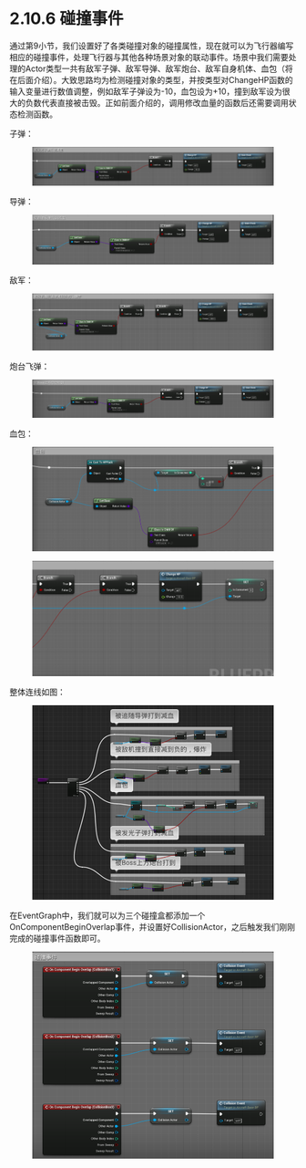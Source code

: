 # 2.10.6 碰撞事件

通过第9小节，我们设置好了各类碰撞对象的碰撞属性，现在就可以为飞行器编写相应的碰撞事件，处理飞行器与其他各种场景对象的联动事件。场景中我们需要处理的Actor类型一共有敌军子弹、敌军导弹、敌军炮台、敌军自身机体、血包（将在后面介绍）。大致思路均为检测碰撞对象的类型，并按类型对ChangeHP函数的输入变量进行数值调整，例如敌军子弹设为-10，血包设为+10，撞到敌军设为很大的负数代表直接被击毁。正如前面介绍的，调用修改血量的函数后还需要调用状态检测函数。

子弹：

<figure><img src="../../../.gitbook/assets/image (16).png" alt=""><figcaption></figcaption></figure>

导弹：

<figure><img src="../../../.gitbook/assets/image (127).png" alt=""><figcaption></figcaption></figure>

敌军：

<figure><img src="../../../.gitbook/assets/image (71).png" alt=""><figcaption></figcaption></figure>

炮台飞弹：

<figure><img src="../../../.gitbook/assets/image (353).png" alt=""><figcaption></figcaption></figure>

血包：

<figure><img src="../../../.gitbook/assets/image (80).png" alt=""><figcaption></figcaption></figure>

<figure><img src="../../../.gitbook/assets/image (183).png" alt=""><figcaption></figcaption></figure>

整体连线如图：

<figure><img src="../../../.gitbook/assets/image (109).png" alt=""><figcaption></figcaption></figure>

在EventGraph中，我们就可以为三个碰撞盒都添加一个OnComponentBeginOverlap事件，并设置好CollisionActor，之后触发我们刚刚完成的碰撞事件函数即可。

<figure><img src="../../../.gitbook/assets/image (86).png" alt=""><figcaption></figcaption></figure>
